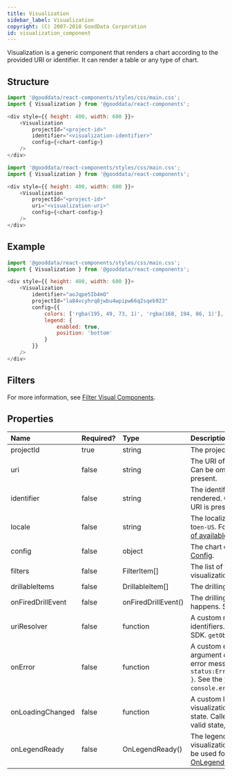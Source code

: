 ```yaml
---
title: Visualization
sidebar_label: Visualization
copyright: (C) 2007-2018 GoodData Corporation
id: visualization_component
---
```


Visualization is a generic component that renders a chart according to the provided URI or identifier. It can render a table or any type of chart.

## Structure

```javascript
import '@gooddata/react-components/styles/css/main.css';
import { Visualization } from '@gooddata/react-components';

<div style={{ height: 400, width: 600 }}>
    <Visualization
        projectId="<project-id>"
        identifier="<visualization-identifier>"
        config={<chart-config>}
    />
</div>
```

```javascript
import '@gooddata/react-components/styles/css/main.css';
import { Visualization } from '@gooddata/react-components';

<div style={{ height: 400, width: 600 }}>
    <Visualization
        projectId="<project-id>"
        uri="<visualization-uri>"
        config={<chart-config>}
    />
</div>
```

## Example

<!-- This example uses data from the GoodSales // TODO REMOVE! demo project. For testing purposes, you can use this snippet as is. -->

```javascript
import '@gooddata/react-components/styles/css/main.css';
import { Visualization } from '@gooddata/react-components';

<div style={{ height: 400, width: 600 }}>
    <Visualization
        identifier="aoJqpe5Ib4mO"
        projectId="la84vcyhrq8jwbu4wpipw66q2sqeb923"
        config={{
            colors: ['rgba(195, 49, 73, 1)', 'rgba(168, 194, 86, 1)'],
            legend: {
                enabled: true,
                position: 'bottom'
            }
        }}
    />
</div>
```

## Filters

For more information, see [Filter Visual Components](filter_visual_components.md).

## Properties

| Name | Required? | Type | Description |
| :--- | :--- | :--- | :--- |
| projectId | true | string | The project ID |
| uri | false | string | The URI of the visualization to be rendered. Can be omitted if the visualization identifier is present. |
| identifier | false | string | The identifier of the visualization to be rendered. Can be omitted if the visualization URI is present. |
| locale | false | string | The localization of the visualization. Defaults to`en-US`. For other languages, see the [full list of available localizations](https://github.com/gooddata/gooddata-react-components/tree/master/src/translations). |
| config  | false | object | The chart configuration object. See [Chart Config](chart_config.md). |
| filters | false | FilterItem\[\] | The list of filters to be applied to the visualization |
| drillableItems | false | DrillableItem\[\] | The drilling configuration. See [DrillableItems](drillable_item.md).|
| onFiredDrillEvent | false | onFiredDrillEvent\(\) | The drilling event catcher. Called when drilling happens. See [OnFireDrillEvent](on_fire_drill_event.md).|
| uriResolver | false | function | A custom method for querying URIs for identifiers. Defaults to the standard Gooddata SDK. `getObjectUri()`. |
| onError | false | function | A custom error handler. Called with the argument containing the state and original error message, for example: `{ status:ErrorStates.BAD_REQUEST,error: {...} }`. See the [full list of error states](https://github.com/gooddata/gooddata-react-components/blob/master/src/constants/errorStates.ts). Defaults to `console.error`.|
| onLoadingChanged | false | function | A custom loading handler. Called when a visualization changes to/from the loading state. Called with the argument denoting a valid state, for example: `{ isLoading:false}`. |
| onLegendReady | false | OnLegendReady\(\) | The legend ready callback. Called when the visualization series are ready to render. Can be used for rendering a custom legend. See [OnLegendReady](on_legend_ready.md). |
